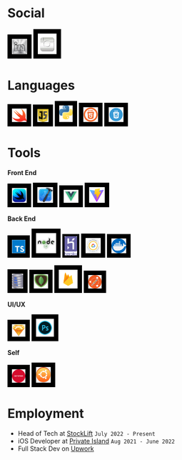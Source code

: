 # Social

[<img style="padding:10px;background-color:black" width="34px" src="images/linkinInLogoSilver.png">](https://www.linkedin.com/in/christopher-hicks-63682512a) [<img style="padding:10px;background-color:black" width="42px" src="images/instagramLogo.png">](https://www.instagram.com/infinity.christopher/)

# Languages

<img style="padding:10px;background-color:black" width="33px" src="images/swiftLogo.png"> <img style="padding:10px;background-color:black" width="25px" src="images/javascript.png"> <img style="padding:10px;background-color:black" width="30px" src="images/python.png"> <img style="padding:10px;background-color:black" width="33px" src="images/html5.png"> <img style="padding:10px;background-color:black" width="33px" src="images/css.png">

# Tools

**Front End**

<img style="padding:10px;background-color:black" width="33px" src="images/swiftui.png"> <img style="padding:10px;background-color:black" width="35px" src="images/xcode.png"> <img style="padding:10px;background-color:black" width="33px" src="images/vue.png"> <img style="padding:10px;background-color:black" width="35px" src="images/vite.png">

**Back End**

<img style="padding:10px;background-color:black" width="30px" src="images/typescript.svg"> <img style="padding:10px;background-color:black" width="45px" src="images/nodejs.png"> <img style="padding:5px;background-color:black" width="28px" src="images/heroku.png"> <img style="padding:10px;background-color:black" width="34px" src="images/gcloud.png"> <img style="padding:10px;background-color:black" width="33px" src="images/Docker.png">

<img style="padding:10px;background-color:black" width="25px" src="images/sqllite.png"> <img style="padding:10px;background-color:black" width="32px" src="images/mongodb.png"> <img style="padding:10px;background-color:black" width="42px" src="images/firebaseLogo.png"> <img style="padding:10px;background-color:black" width="30px" src="images/postman.png">

**UI/UX**

<img style="padding:10px;background-color:black" width="30px" src="images/sketch.png"> <img style="padding:10px;background-color:black" width="40px" src="images/photoshopLogo.png">

**Self**

<img style="padding:10px;background-color:black" width="30px" src="images/hetzner.png"> <img style="padding:10px;background-color:black" width="33px" src="images/ubuntu.png">

# Employment

- Head of Tech at [StockLift](https://www.stocklift.co) `July 2022 - Present`
- iOS Developer at [Private Island](https://privateisland.io) `Aug 2021 - June 2022`
- Full Stack Dev on [Upwork](https://www.upwork.com/freelancers/devboidesigns)

<!-- --- -->

<!-- [![Christopher's GitHub stats](https://github-readme-stats.vercel.app/api?username=DevboiDesigns&show_icons=true&theme=transparent&bg_color=00000000)](https://github.com/anuraghazra/github-readme-stats) -->
